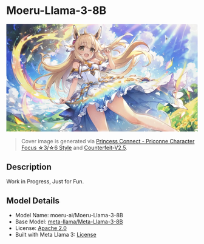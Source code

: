 # Moeru-Llama-3-8B

![cover](cover.jpg)

> Cover image is generated via
> [Princess Connect - Priconne Character Focus ☆3/☆6 Style](https://civitai.com/models/16689?modelVersionId=19708)
> and [Counterfeit-V2.5](https://civitai.com/models/4468?modelVersionId=7425).

## Description

Work in Progress, Just for Fun.

## Model Details

- Model Name: moeru-ai/Moeru-Llama-3-8B
- Base Model:
  [meta-llama/Meta-Llama-3-8B](https://huggingface.co/meta-llama/Meta-Llama-3-8B)
- License: [Apache 2.0](LICENSE)
- Built with Meta Llama 3: [License](https://llama.meta.com/llama3/license/)
